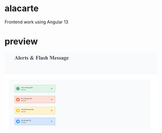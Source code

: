 # alacarte
Frontend work using Angular 13

# preview
![Admin Create Product](./src/assets/images/ad1.JPG)

